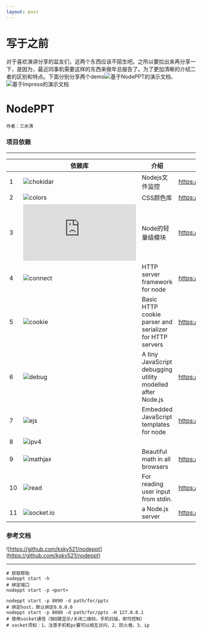 ```yaml
---
layout: post
---
```


# 写于之前
对于喜欢演讲分享的盆友们，这两个东西应该不陌生吧。之所以要拉出来再分享一下，是因为，最近同事机需要这样的东西来做年总报告了。为了更加清晰的介绍二者的区别和特点。下面分别分享两个demo![基于NodePPT的演示文档]()、![基于Impress的演示文档]()

# NodePPT

`作者：三水清`

### 项目依赖
---

||依赖库|介绍|Github地址|
|---|---|---|---|
|1|![chokidar](https://github.com/paulmillr/chokidar)|Nodejs文件监控|https://github.com/paulmillr/chokidar|
|2|![colors](https://github.com/mrmrs/colors)|CSS颜色库|https://github.com/mrmrs/colors|
|3|![commander](https://github.com/tj/commander.js)|Node的轻量级模块|https://github.com/tj/commander.js|
|4|![connect](https://github.com/senchalabs/connect)|HTTP server framework for node|https://github.com/senchalabs/connect|
|5|![cookie](https://github.com/jshttp/cookie)|Basic HTTP cookie parser and serializer for HTTP servers|https://github.com/jshttp/cookie|
|6|![debug](https://github.com/visionmedia/debug)|A tiny JavaScript debugging utility modelled after Node.js|https://github.com/visionmedia/debug|
|7|![ejs](https://github.com/tj/ejs)|Embedded JavaScript templates for node|https://github.com/tj/ejs|
|8|![ipv4]()|||
|9|![mathjax](https://github.com/mathjax/MathJax)|Beautiful math in all browsers|https://github.com/mathjax/MathJax|
|10|![read](https://github.com/npm/read)|For reading user input from stdin.|https://github.com/npm/read|
|11|![socket.io](https://github.com/socketio/socket.io)|a Node.js server|https://github.com/socketio/socket.io|

### 参考文档
![https://github.com/ksky521/nodeppt](https://github.com/ksky521/nodeppt)

---
```
# 获取帮助
nodeppt start -h
# 绑定端口
nodeppt start -p <port>
```
```
nodeppt start -p 8090 -d path/for/ppts
# 绑定host，默认绑定0.0.0.0
nodeppt start -p 8080 -d path/for/ppts -H 127.0.0.1
# 使用socket通信（按Q键显示/关闭二维码，手机扫描，即可控制）
# socket须知：1、注意手机和pc要可以相互访问，2、防火墙，3、ip
```